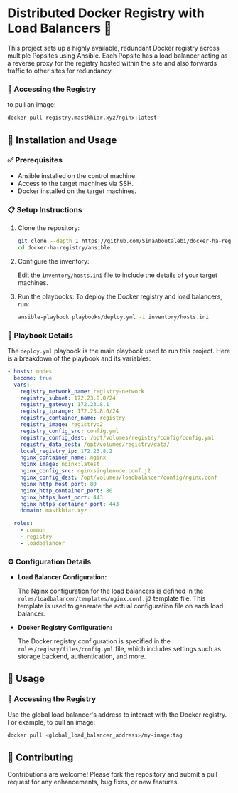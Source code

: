 # Distributed Docker Registry with Load Balancers 🐳

This project sets up a highly available, redundant Docker registry across multiple Popsites using Ansible. Each Popsite has a load balancer acting as a reverse proxy for the registry hosted within the site and also forwards traffic to other sites for redundancy.

### 🐳 Accessing the Registry
to pull an image:
  ```BASH
  docker pull registry.mastkhiar.xyz/nginx:latest
  ```

## 🚀 Installation and Usage

### ✅ Prerequisites
- Ansible installed on the control machine.
- Access to the target machines via SSH.
- Docker installed on the target machines.

### 📋 Setup Instructions

1. Clone the repository:
    ```BASH
    git clone --depth 1 https://github.com/SinaAboutalebi/docker-ha-registry
    cd docker-ha-registry/ansible
    ```
    
2. Configure the inventory:
   
   Edit the `inventory/hosts.ini` file to include the details of your target machines.
   
4. Run the playbooks:
   To deploy the Docker registry and load balancers, run:
    ```BASH
    ansible-playbook playbooks/deploy.yml -i inventory/hosts.ini
    ```
### 📜 Playbook Details
The `deploy.yml` playbook is the main playbook used to run this project. Here is a breakdown of the playbook and its variables:
```YAML
- hosts: nodes
  become: true
  vars:
    registry_network_name: registry-network
    registry_subnet: 172.23.8.0/24
    registry_gateway: 172.23.8.1
    registry_iprange: 172.23.8.0/24
    registry_container_name: registry
    registry_image: registry:2
    registry_config_src: config.yml
    registry_config_dest: /opt/volumes/registry/config/config.yml
    registry_data_dest: /opt/volumes/registry/data/
    local_registry_ip: 172.23.8.2
    nginx_container_name: nginx
    nginx_image: nginx:latest
    nginx_config_src: nginxsinglenode.conf.j2
    nginx_config_dest: /opt/volumes/loadbalancer/config/nginx.conf
    nginx_http_host_port: 80
    nginx_http_container_port: 80
    nginx_https_host_port: 443
    nginx_https_container_port: 443
    domain: mastkhiar.xyz

  roles:
    - common
    - registry
    - loadbalancer
```

### ⚙️ Configuration Details
- **Load Balancer Configuration:**

    The Nginx configuration for the load balancers is defined in the `roles/loadbalancer/templates/nginx.conf.j2` template file. This template is used to generate the actual configuration file on each load balancer.


- **Docker Registry Configuration:**

    The Docker registry configuration is specified in the `roles/regisry/files/config.yml` file, which includes settings such as storage backend, authentication, and more.

## 🔧 Usage
### 🐳 Accessing the Registry
Use the global load balancer's address to interact with the Docker registry. For example, to pull an image:
  ```BASH
  docker pull <global_load_balancer_address>/my-image:tag
  ```

## 🤝 Contributing
Contributions are welcome! Please fork the repository and submit a pull request for any enhancements, bug fixes, or new features.
